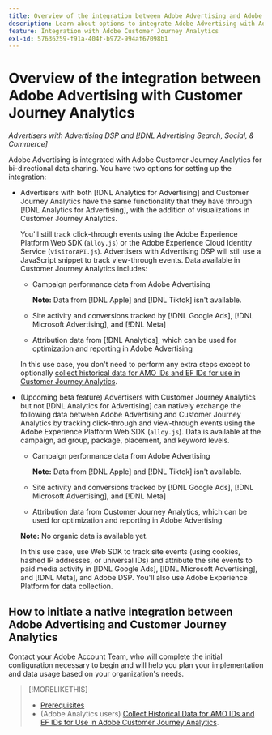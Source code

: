 ```yaml
---
title: Overview of the integration between Adobe Advertising and Adobe Customer Journey Analytics
description: Learn about options to integrate Adobe Advertising with Adobe Customer Journey Analytics.
feature: Integration with Adobe Customer Journey Analytics
exl-id: 57636259-f91a-404f-b972-994af67098b1
---
```

# Overview of the integration between Adobe Advertising with Customer Journey Analytics

<!-- title? If I change, change refs throughout -->

*Advertisers with Advertising DSP and [!DNL Advertising Search, Social, & Commerce]*

Adobe Advertising is integrated with Adobe Customer Journey Analytics for bi-directional data sharing. You have two options for setting up the integration:

* Advertisers with both [!DNL Analytics for Advertising] and Customer Journey Analytics have the same functionality that they have through [!DNL Analytics for Advertising], with the addition of visualizations in Customer Journey Analytics.

  You'll still track click-through events using the Adobe Experience Platform Web SDK (`alloy.js`) or the Adobe Experience Cloud Identity Service (`visitorAPI.js`). Advertisers with Advertising DSP will still use a JavaScript snippet to track view-through events. Data available in Customer Journey Analytics includes:

  * Campaign performance data from Adobe Advertising

    **Note:** Data from [!DNL Apple] and [!DNL Tiktok] isn't available.

  * Site activity and conversions tracked by [!DNL Google Ads], [!DNL Microsoft Advertising], and [!DNL Meta]

  * Attribution data from [!DNL Analytics], which can be used for optimization and reporting in Adobe Advertising

  In this use case, you don't need to perform any extra steps except to optionally [collect historical data for AMO IDs and EF IDs for use in Customer Journey Analytics](/help/integrations/analytics/rvars-to-evars.md).

* (Upcoming beta feature) Advertisers with Customer Journey Analytics but not [!DNL Analytics for Advertising] can natively exchange the following data between Adobe Advertising and Customer Journey Analytics by tracking click-through and view-through events using the Adobe Experience Platform Web SDK (`alloy.js`). Data is available at the campaign, ad group, package, placement, and keyword levels.

  * Campaign performance data from Adobe Advertising

    **Note:** Data from [!DNL Apple] and [!DNL Tiktok] isn't available.

  * Site activity and conversions tracked by [!DNL Google Ads], [!DNL Microsoft Advertising], and [!DNL Meta]

  * Attribution data from Customer Journey Analytics, which can be used for optimization and reporting in Adobe Advertising

  **Note:** No organic data is available yet.<!-- Does that belong somewhere up above? -->

  In this use case, use Web SDK to track site events (using cookies, hashed IP addresses, or universal IDs) and attribute the site events to paid media activity in [!DNL Google Ads], [!DNL Microsoft Advertising], and [!DNL Meta], and Adobe DSP. You'll also use Adobe Experience Platform for data collection.

## How to initiate a native integration between Adobe Advertising and Customer Journey Analytics

Contact your Adobe Account Team, who will complete the initial configuration necessary to begin and will help you plan your implementation and data usage based on your organization's needs.

>[!MORELIKETHIS]
>
>* [Prerequisites](prerequisites.md)
>* (Adobe Analytics users) [Collect Historical Data for AMO IDs and EF IDs for Use in Adobe Customer Journey Analytics](/help/integrations/analytics/rvars-to-evars.md).

